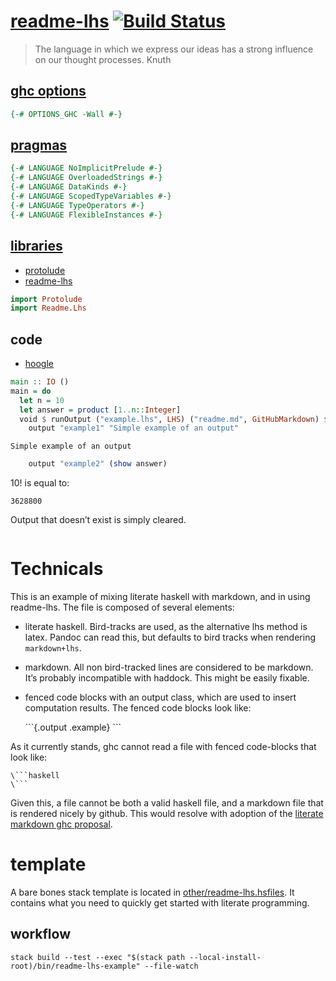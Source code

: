 [readme-lhs](https://tonyday567.github.io/readme-lhs/index.html) [![Build Status](https://travis-ci.org/tonyday567/readme-lhs.svg)](https://travis-ci.org/tonyday567/readme-lhs)
================================================================================================================================================================================

<blockquote cite>
The language in which we express our ideas has a strong influence on our
thought processes. Knuth
</blockquote>

[ghc options](https://downloads.haskell.org/~ghc/latest/docs/html/users_guide/flags.html#flag-reference)
--------------------------------------------------------------------------------------------------------

``` haskell
{-# OPTIONS_GHC -Wall #-}
```

[pragmas](https://downloads.haskell.org/~ghc/latest/docs/html/users_guide/lang.html)
------------------------------------------------------------------------------------

``` haskell
{-# LANGUAGE NoImplicitPrelude #-}
{-# LANGUAGE OverloadedStrings #-}
{-# LANGUAGE DataKinds #-}
{-# LANGUAGE ScopedTypeVariables #-}
{-# LANGUAGE TypeOperators #-}
{-# LANGUAGE FlexibleInstances #-}
```

[libraries](https://www.stackage.org/)
--------------------------------------

-   [protolude](https://www.hackage.org/package/protolude)
-   [readme-lhs](https://www.hackage.org/package/readme-lhs)

``` haskell
import Protolude
import Readme.Lhs
```

code
----

-   [hoogle](https://www.stackage.org/package/hoogle)

``` haskell
main :: IO ()
main = do
  let n = 10
  let answer = product [1..n::Integer]
  void $ runOutput ("example.lhs", LHS) ("readme.md", GitHubMarkdown) $ do
    output "example1" "Simple example of an output"
```

``` output
Simple example of an output
```

``` haskell
    output "example2" (show answer)
```

10! is equal to:

``` output
3628800
```

Output that doesn’t exist is simply cleared.

``` output
```

Technicals
==========

This is an example of mixing literate haskell with markdown, and in
using readme-lhs. The file is composed of several elements:

-   literate haskell. Bird-tracks are used, as the alternative lhs
    method is latex. Pandoc can read this, but defaults to bird tracks
    when rendering `markdown+lhs`.
-   markdown. All non bird-tracked lines are considered to be markdown.
    It’s probably incompatible with haddock. This might be easily
    fixable.
-   fenced code blocks with an output class, which are used to insert
    computation results. The fenced code blocks look like:

    \`\`\`{.output .example} \`\`\`

As it currently stands, ghc cannot read a file with fenced code-blocks
that look like:

    \```haskell
    \```

Given this, a file cannot be both a valid haskell file, and a markdown
file that is rendered nicely by github. This would resolve with adoption
of the [literate markdown ghc
proposal](https://gitlab.haskell.org/ghc/ghc/wikis/literate-markdown).

template
========

A bare bones stack template is located in
[other/readme-lhs.hsfiles](other/readme-lhs.hsfiles). It contains what
you need to quickly get started with literate programming.

workflow
--------

    stack build --test --exec "$(stack path --local-install-root)/bin/readme-lhs-example" --file-watch